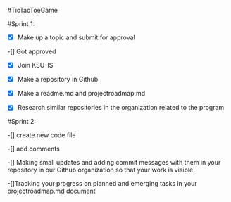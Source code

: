 #TicTacToeGame

#Sprint 1:

-[x] Make up a topic and submit for approval

-[] Got approved

-[x] Join KSU-IS

-[x] Make a repository in Github

-[x] Make a readme.md and projectroadmap.md

-[x] Research similar repositories in the organization related to the program


#Sprint 2:

-[] create new code file 

-[] add comments

-[] Making small updates and adding commit messages with them in your repository in our Github organization so that your work is visible

-[]Tracking your progress on planned and emerging tasks in your projectroadmap.md document

